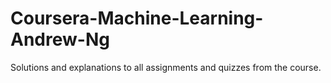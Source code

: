 # Coursera-Machine-Learning-Andrew-Ng
Solutions and explanations to all assignments and quizzes from the course.

